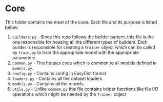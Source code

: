 # Core

This folder contains the meat of the code. Each file and its purpose is listed below:

1. `builders.py` - Since this repo follows the builder pattern, this file is the one responsible for housing all the different types of builders. Each builder is responsible for creating a `Trainer` object which can be called by `train.py` to train the appropriate model with the appropriate parameters.
2. `common.py` - This houses code which is common to all models defined in `models.py`.
3. `config.py` - Contains config in EasyDict format
4. `loaders.py` - Contains all the dataset loaders 
5. `models.py` - Contains all the models
6. `utils.py` - Unlike `common.py` this file contains helper functions like file I/O operations which might be needed by the `Trainer` object
